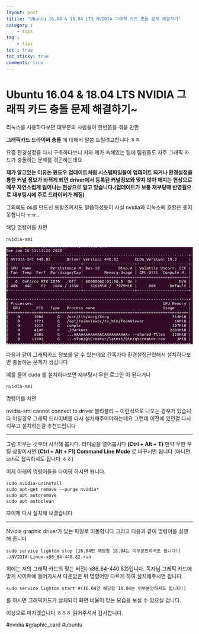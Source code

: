 ```yaml
---
layout: post
titile: "Ubuntu 16.04 & 18.04 LTS NVIDIA 그래픽 카드 충돌 문제 해결하기"
category :
    - tips
tag :
    - tips
toc : true
toc_sticky: true
comments: true
---
```


# Ubuntu 16.04 & 18.04 LTS NVIDIA 그래픽 카드 충돌 문제 해결하기~


리눅스를 사용하다보면 대부분의 사람들이 한번쯤을 겪을 만한 

__그래픽카드 드라이버 충돌__ 에 대해서 말씀 드릴려고합니다 ㅎㅎ

요즘 환경설정을 다시 구축하다보니 저와 제가 속해있는 팀에 팀원들도 자주 그래픽 카드가 충돌하는 문제를 겪곤하는데요

__제가 알고있는 이유는 윈도우 업데이트처럼 시스템파일들이 업데이트 되거나 환경설정을 통한 커널 정보가 바뀌게 되면 driver에서 등록된 커널정보와 맞지 않아 깨지는 현상으로 매우 자연스럽게 일어나는 현상으로 알고 있습니다.(업데이트가 보통 재부팅때 반영됨으로 재부팅시에 주로 드라이버가 깨짐)__

그외에도 os를 만드신 토발즈께서도 말씀하셨듯이 사실 nvidia와 리눅스에 호환은 좋지 못합니다 ㅠㅠ..

해당 명령어를 치면
```
nvidia-smi
```

![image](/assets/images/23_4/nvidia_smi.png)

다음과 같이 그래픽카드 정보를 알 수 있는데요
간혹가다 환경설정관련해서 설치하다보면 충돌하는 문제가 생깁니다

예를 들어 cuda 를 설치하다보면
재부팅시 무한 로그인 이 된다거나

```shell
nvidia-smi
```

명령어를 치면

nvidia-smi cannot connect to driver 블라블라 ~ 이런식으로 나오는 경우가 있습니다
이럴경우 그래픽 드라이버를 다시 설치해주어야하는데요
그런데 이전에 있던걸 다시 지우고 설치하는걸 추천드립니다

----------------------

그럼 지우는 것부터 시작해 봅시다.
터미널을 열어봅시다 __(Ctrl + Alt + T)__
만약 무한 부팅 상황이시면 __(Ctrl + Alt + F1) Command Line Mode__ 로 바꾸시면 됩니다 
(아니면 ssh로 접속하셔도 됩니다 ㅎㅎ)


이제 아래의 명령어들을 타이핑 하시면 됩니다.

```shell
sudo nvidia-uninstall
sudo apt-get remove --purge nvidia*
sudo apt autoremove
sudo apt autoclean
```

자이제 다시 설치해 보겠습니다

----------------------

Nvidia graphic driver가 있는 파일로 이동합니다
그리고 다음과 같이 명령어를 실행해 줍니다

```shell
sudo service lightdm stop (16.04만 해당함 18.04는 이부분안하셔도 됩니다!) 
./NVIDIA-Linux-x86_64-440.82.run
```

위에는 저의 그래픽 카드의 맞는 버전(-x86_64-440.82)입니다.
독자님 그래픽 카드에 맞게 사이트에 들어가셔서 다운받은 뒤 명령어만 다르게 하여 설치해주시면 됩니다.

```shell
sudo service lightdm start #(16.04만 해당함 18.04는 이부분안하셔도 됩니다!)
```
를 하시면 그래픽카드가 설치되어 화면 비율이 맞는 모습을 보실 수 있으실 겁니다.

이상으로 마치겠습니다 ㅎㅎㅎ 읽어주셔서 감사합니다.

#nvidia #graphic_card #ubuntu
